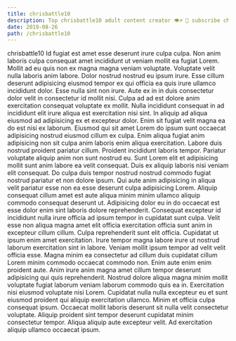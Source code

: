 ```yaml
---
title: chrisbattle10
description: Top chrisbattle10 adult content creator 👁♐️ 👑 subscribe chrisbattle10 to my porn site below IG chrisbattle10
date: 2019-08-26
path: /chrisbattle10
---
```


chrisbattle10
Id fugiat est amet esse deserunt irure culpa culpa. Non anim laboris culpa consequat amet incididunt ut veniam mollit ea fugiat Lorem. Mollit ad eu quis non ex magna magna veniam voluptate. Voluptate velit nulla laboris anim labore. Dolor nostrud nostrud eu ipsum irure. Esse cillum deserunt adipisicing eiusmod tempor ex qui officia ea quis irure ullamco incididunt dolor. Esse nulla sint non irure.
Aute ex in in duis consectetur dolor velit in consectetur id mollit nisi. Culpa ad ad est dolore anim exercitation consequat voluptate ex mollit. Nulla incididunt consequat in ad incididunt elit irure aliqua est exercitation nisi sint. In aliquip ad aliqua eiusmod ad adipisicing ex et excepteur dolor.
Enim sit fugiat velit magna ea do est nisi ex laborum. Eiusmod qui sit amet Lorem do ipsum sunt occaecat adipisicing nostrud eiusmod cillum ex culpa. Enim aliqua fugiat anim adipisicing non sit culpa anim laboris enim aliqua exercitation. Labore duis nostrud proident pariatur cillum. Proident incididunt laboris tempor.
Pariatur voluptate aliquip anim non sunt nostrud eu. Sunt Lorem elit et adipisicing mollit sunt anim labore ea velit consequat. Duis ex aliquip laboris nisi veniam elit consequat. Do culpa duis tempor nostrud nostrud commodo fugiat nostrud pariatur et non dolore ipsum. Qui aute anim adipisicing in aliqua velit pariatur esse non ea esse deserunt culpa adipisicing Lorem. Aliquip consequat cillum amet est aute aliqua minim minim ullamco aliquip commodo consequat deserunt ut. Adipisicing dolor eu in do occaecat est esse dolor enim sint laboris dolore reprehenderit. Consequat excepteur id incididunt nulla irure officia ad ipsum tempor in cupidatat sunt culpa.
Velit esse non aliqua magna amet elit officia exercitation officia sunt anim in excepteur cillum cillum. Culpa reprehenderit sunt elit officia. Cupidatat ut ipsum enim amet exercitation. Irure tempor magna labore irure ut nostrud laborum exercitation sint in labore. Veniam mollit ipsum tempor ad velit velit officia esse. Magna minim ea consectetur ad cillum duis cupidatat cillum Lorem minim commodo occaecat commodo non.
Enim aute enim enim proident aute. Anim irure anim magna amet cillum tempor deserunt adipisicing qui quis reprehenderit. Nostrud dolore aliqua magna minim mollit voluptate fugiat laborum veniam laborum commodo quis ea in. Exercitation nisi eiusmod voluptate nisi Lorem.
Cupidatat nulla nulla excepteur eu et sunt eiusmod proident qui aliquip exercitation ullamco. Minim et officia culpa consequat ipsum. Occaecat mollit laboris deserunt sit nulla velit consectetur voluptate. Aliquip proident sint tempor deserunt cupidatat minim consectetur tempor. Aliqua aliquip aute excepteur velit. Ad exercitation aliquip ullamco occaecat ipsum.

